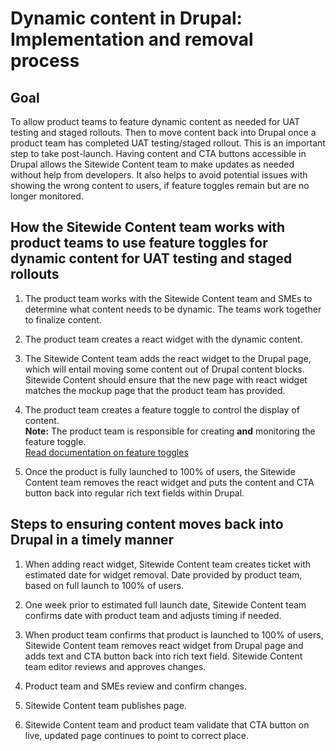 # Dynamic content in Drupal: Implementation and removal process

## Goal
To allow product teams to feature dynamic content as needed for UAT testing and staged rollouts. Then to move content back into Drupal once a product team has completed UAT testing/staged rollout. This is an important step to take post-launch. Having content and CTA buttons accessible in Drupal allows the Sitewide Content team to make updates as needed without help from developers. It also helps to avoid potential issues with showing the wrong content to users, if feature toggles remain but are no longer monitored.

## How the Sitewide Content team works with product teams to use feature toggles for dynamic content for UAT testing and staged rollouts

1. The product team works with the Sitewide Content team and SMEs to determine what content needs to be dynamic. The teams work together to finalize content.

2.	The product team creates a react widget with the dynamic content.

3.	The Sitewide Content team adds the react widget to the Drupal page, which will entail moving some content out of Drupal content blocks. Sitewide Content should ensure that the new page with react widget matches the mockup page that the product team has provided.

4.	The product team creates a feature toggle to control the display of content. </br>**Note:** The product team is responsible for creating **and** monitoring the feature toggle.<br> [Read documentation on feature toggles](https://github.com/department-of-veterans-affairs/veteran-facing-services-tools/blob/84d7f6201f7ada7e4167fac82807414c700df75d/packages/documentation/src/pages/platform/tools/feature-toggles.mdx)

5.	Once the product is fully launched to 100% of users, the Sitewide Content team removes the react widget and puts the content and CTA button back into regular rich text fields within Drupal. 

## Steps to ensuring content moves back into Drupal in a timely manner

1.	When adding react widget, Sitewide Content team creates ticket with estimated date for widget removal. Date provided by product team, based on full launch to 100% of users.

2.	One week prior to estimated full launch date, Sitewide Content team confirms date with product team and adjusts timing if needed.

3.	When product team confirms that product is launched to 100% of users, Sitewide Content team removes react widget from Drupal page and adds text and CTA button back into rich text field. Sitewide Content team editor reviews and approves changes.

4.	Product team and SMEs review and confirm changes.

5.	Sitewide Content team publishes page.

6.	Sitewide Content team and product team validate that CTA button on live, updated page continues to point to correct place.
